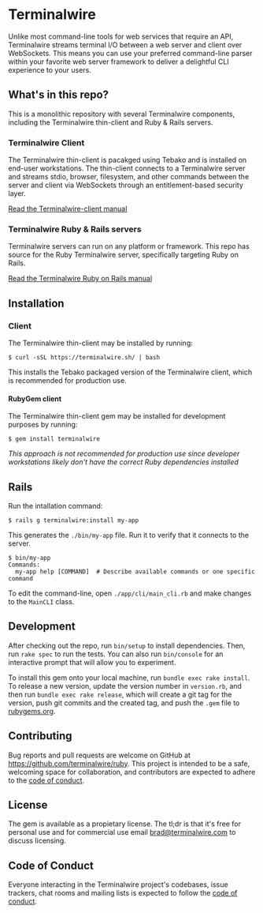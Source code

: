 # Terminalwire

Unlike most command-line tools for web services that require an API, Terminalwire streams terminal I/O between a web server and client over WebSockets. This means you can use your preferred command-line parser within your favorite web server framework to deliver a delightful CLI experience to your users.

## What's in this repo?

This is a monolithic repository with several Terminalwire components, including the Terminalwire thin-client and Ruby & Rails servers.

### Terminalwire Client

The Terminalwire thin-client is pacakged using Tebako and is installed on end-user workstations. The thin-client connects to a Terminalwire server and streams stdio, browser, filesystem, and other commands between the server and client via WebSockets through an entitlement-based security layer.

[Read the Terminalwire-client manual](https://terminalwire.com/docs/client)

### Terminalwire Ruby & Rails servers

Terminalwire servers can run on any platform or framework. This repo has source for the Ruby Terminalwire server, specifically targeting Ruby on Rails.

[Read the Terminalwire Ruby on Rails manual](https://terminalwire.com/docs/rails)

## Installation

### Client

The Terminalwire thin-client may be installed by running:

    $ curl -sSL https://terminalwire.sh/ | bash

This installs the Tebako packaged version of the Terminalwire client, which is recommended for production use.

#### RubyGem client

The Terminalwire thin-client gem may be installed for development purposes by running:

    $ gem install terminalwire

*This approach is not recommended for production use since developer workstations likely don't have the correct Ruby dependencies installed*

## Rails

Run the intallation command:

    $ rails g terminalwire:install my-app

This generates the `./bin/my-app` file. Run it to verify that it connects to the server.

    $ bin/my-app
    Commands:
      my-app help [COMMAND]  # Describe available commands or one specific command

To edit the command-line, open `./app/cli/main_cli.rb` and make changes to the `MainCLI` class.

## Development

After checking out the repo, run `bin/setup` to install dependencies. Then, run `rake spec` to run the tests. You can also run `bin/console` for an interactive prompt that will allow you to experiment.

To install this gem onto your local machine, run `bundle exec rake install`. To release a new version, update the version number in `version.rb`, and then run `bundle exec rake release`, which will create a git tag for the version, push git commits and the created tag, and push the `.gem` file to [rubygems.org](https://rubygems.org).

## Contributing

Bug reports and pull requests are welcome on GitHub at https://github.com/terminalwire/ruby. This project is intended to be a safe, welcoming space for collaboration, and contributors are expected to adhere to the [code of conduct](https://github.com/terminalwire/ruby/blob/main/CODE_OF_CONDUCT.md).

## License

The gem is available as a propietary license. The tl;dr is that it's free for personal use and for commercial use email brad@terminalwire.com to discuss licensing.

## Code of Conduct

Everyone interacting in the Terminalwire project's codebases, issue trackers, chat rooms and mailing lists is expected to follow the [code of conduct](https://github.com/terminalwire/ruby/blob/main/CODE_OF_CONDUCT.md).
